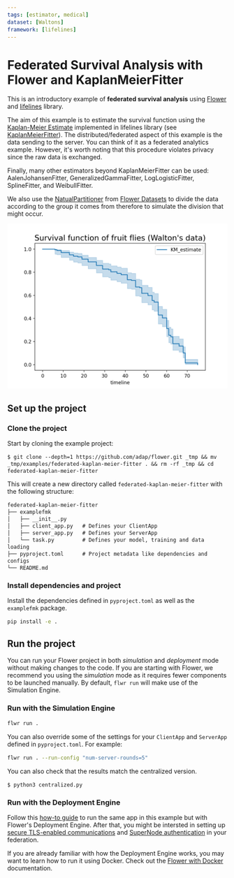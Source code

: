 ```yaml
---
tags: [estimator, medical]
dataset: [Waltons]
framework: [lifelines]
---
```


# Federated Survival Analysis with Flower and KaplanMeierFitter

This is an introductory example of **federated survival analysis** using [Flower](https://flower.ai/)
and [lifelines](https://lifelines.readthedocs.io/en/stable/index.html) library.

The aim of this example is to estimate the survival function using the
[Kaplan-Meier Estimate](https://en.wikipedia.org/wiki/Kaplan%E2%80%93Meier_estimator) implemented in
lifelines library (see [KaplanMeierFitter](https://lifelines.readthedocs.io/en/stable/fitters/univariate/KaplanMeierFitter.html#lifelines.fitters.kaplan_meier_fitter.KaplanMeierFitter)). The distributed/federated aspect of this example
is the data sending to the server. You can think of it as a federated analytics example. However, it's worth noting that this procedure violates privacy since the raw data is exchanged.

Finally, many other estimators beyond KaplanMeierFitter can be used:
AalenJohansenFitter, GeneralizedGammaFitter, LogLogisticFitter,
SplineFitter, and WeibullFitter.

We also use the [NatualPartitioner](https://flower.ai/docs/datasets/ref-api/flwr_datasets.partitioner.NaturalIdPartitioner.html#flwr_datasets.partitioner.NaturalIdPartitioner) from [Flower Datasets](https://flower.ai/docs/datasets/) to divide the data according to
the group it comes from therefore to simulate the division that might occur.

<p style="text-align:center;">
<img src="_static/survival_function_federated.png" alt="Survival Function" width="600"/>
</p>

## Set up the project

### Clone the project

Start by cloning the example project:

```shell
$ git clone --depth=1 https://github.com/adap/flower.git _tmp && mv _tmp/examples/federated-kaplan-meier-fitter . && rm -rf _tmp && cd federated-kaplan-meier-fitter
```

This will create a new directory called `federated-kaplan-meier-fitter` with the following structure:

```shell
federated-kaplan-meier-fitter
├── examplefmk
│   ├── __init__.py
│   ├── client_app.py   # Defines your ClientApp
│   ├── server_app.py   # Defines your ServerApp
│   └── task.py         # Defines your model, training and data loading
├── pyproject.toml      # Project metadata like dependencies and configs
└── README.md
```

### Install dependencies and project

Install the dependencies defined in `pyproject.toml` as well as the `examplefmk` package.

```bash
pip install -e .
```

## Run the project

You can run your Flower project in both _simulation_ and _deployment_ mode without making changes to the code. If you are starting with Flower, we recommend you using the _simulation_ mode as it requires fewer components to be launched manually. By default, `flwr run` will make use of the Simulation Engine.

### Run with the Simulation Engine

```bash
flwr run .
```

You can also override some of the settings for your `ClientApp` and `ServerApp` defined in `pyproject.toml`. For example:

```bash
flwr run . --run-config "num-server-rounds=5"
```

You can also check that the results match the centralized version.

```shell
$ python3 centralized.py
```

### Run with the Deployment Engine

Follow this [how-to guide](https://flower.ai/docs/framework/how-to-run-flower-with-deployment-engine.html) to run the same app in this example but with Flower's Deployment Engine. After that, you might be intersted in setting up [secure TLS-enabled communications](https://flower.ai/docs/framework/how-to-enable-tls-connections.html) and [SuperNode authentication](https://flower.ai/docs/framework/how-to-authenticate-supernodes.html) in your federation.

If you are already familiar with how the Deployment Engine works, you may want to learn how to run it using Docker. Check out the [Flower with Docker](https://flower.ai/docs/framework/docker/index.html) documentation.
